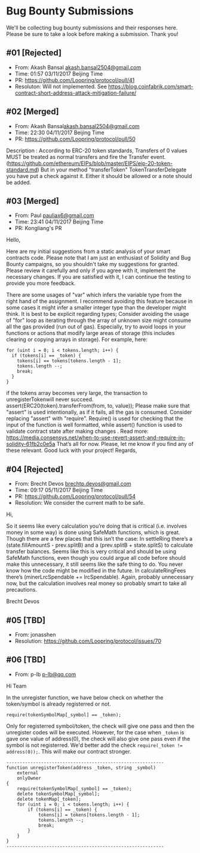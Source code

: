 # Bug Bounty Submissions

We'll be collecting bug bounty submissions and their responses here. Please be sure to take a look before making a submission. Thank you!

## #01 [Rejected]

- From: Akash Bansal <akash.bansal2504@gmail.com>
- Time: 01:57 03/11/2017 Beijing Time
- PR: https://github.com/Loopring/protocol/pull/41
- Resoluton: Will not implemented. See https://blog.coinfabrik.com/smart-contract-short-address-attack-mitigation-failure/

## #02 [Merged]

- From: Akash Bansal<akash.bansal2504@gmail.com>
- Time: 22:30 04/11/2017 Beijing Time
- PR: https://github.com/Loopring/protocol/pull/50

Description : According to ERC-20 token standards, 
Transfers of 0 values MUST be treated as normal transfers and fire the Transfer event.
(https://github.com/ethereum/EIPs/blob/master/EIPS/eip-20-token-standard.md)
But in your method "transferToken" TokenTransferDelegate you have put a check against it. Either it should be allowed or a note should be added.

## #03 [Merged]

- From: Paul <pauliax6@gmail.com>
- Time: 23:41 04/11/2017 Beijing Time
- PR: Kongliang's PR

Hello,

Here are my initial suggestions from a static analysis of your smart contracts code. Please note that I am just an enthusiast of Solidity and Bug Bounty campaigns, so you shouldn't take my suggestions for granted. Please review it carefully and only if you agree with it, implement the necessary changes. If you are satisfied with it, I can continue the testing to provide you more feedback.

There are some usages of "var" which infers the variable type from the right hand of the assignment. I recommend avoiding this feature because in some cases it might infer a smaller integer type than the developer might think. It is best to be explicit regarding types;
Consider avoiding the usage of "for" loop as iterating through the array of unknown size might consume all the gas provided (run out of gas). Especially, try to avoid loops in your functions or actions that modify large areas of storage (this includes clearing or copying arrays in storage). For example, here:
  
    for (uint i = 0; i < tokens.length; i++) {
      if (tokens[i] == _token) {
        tokens[i] == tokens[tokens.length - 1];
        tokens.length --;
        break;
      }
    } 

if the tokens array becomes very large, the transaction to unregisterTokenwill never succeed.
assert(ERC20(token).transferFrom(from, to, value));
Please make sure that "assert" is used intentionally, as if it fails, all the gas is consumed. Consider replacing "assert" with "require". Require() is used for checking that the input of the function is well formatted, while assert() function is used to validate contract state after making changes . Read more: https://media.consensys.net/when-to-use-revert-assert-and-require-in-solidity-61fb2c0e5a
That’s all for now. Please, let me know if you find any of these relevant. Good luck with your project!
Regards,

## #04 [Rejected]

- From: Brecht Devos <brechtp.devos@gmail.com>
- Time: 09:17 05/11/2017 Beijing Time
- PR: https://github.com/Loopring/protocol/pull/54
- Resolution: We consider the current math to be safe.
 
Hi,
 
So it seems like every calculation you’re doing that is critical (i.e. involves money in some way) is done using SafeMath functions, which is great. Though there are a few places that this isn’t the case:
In settleRing there’s a (state.fillAmountS - prev.splitB) and a (prev.splitB + state.splitS) to calculate transfer balances. Seems like this is very critical and should be using SafeMath functions, even though you could argue all code before should make this unnecessary, it still seems like the safe thing to do. You never know how the code might be modified in the future.
In calculateRingFees there’s (minerLrcSpendable += lrcSpendable). Again, probably unnecessary now, but the calculation involves real money so probably smart to take all precautions.
 
 
Brecht Devos

## #05 [TBD]

- From: jonasshen
- Resolution: https://github.com/Loopring/protocol/issues/70


## #06 [TBD]

- From: p-lb <p-lb@qq.com>

Hi Team

In the unregister function, we have below check on whether the token/symbol is already registerred or not.

    require(tokenSymbolMap[_symbol] == _token);

Only for registerred symbol/token, the check will give one pass and then the unregister codes will be executed.
However, for the case when `_token` is gave one value of address(0),
the check will also give one pass even if the symbol is not registerred.
We'd better add the check `require(_token != address(0));`. This will make our contract stronger.

```
-----------------------------------------------------------
function unregisterToken(address _token, string _symbol)
    external
    onlyOwner
{
    require(tokenSymbolMap[_symbol] == _token);
    delete tokenSymbolMap[_symbol];
    delete tokenMap[_token];
    for (uint i = 0; i < tokens.length; i++) {
        if (tokens[i] == _token) {
            tokens[i] = tokens[tokens.length - 1];
            tokens.length --;
            break;
        }
    }
}
-----------------------------------------------------------
```